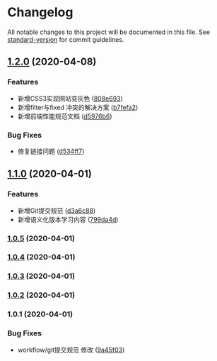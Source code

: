 # Changelog

All notable changes to this project will be documented in this file. See [standard-version](https://github.com/conventional-changelog/standard-version) for commit guidelines.

## [1.2.0](https://github.com/Wangenbo/notes/compare/v1.1.0...v1.2.0) (2020-04-08)


### Features

* 新增CSS3实现网站变灰色 ([808e693](https://github.com/Wangenbo/notes/commit/808e69329c11404edf39eec3865008fc4f4f7256))
* 新增filter与fixed 冲突的解决方案 ([b7fefa2](https://github.com/Wangenbo/notes/commit/b7fefa2963f9fc71338fbf9b57bde8545111c5f6))
* 新增前端性能规范文档 ([d5976b6](https://github.com/Wangenbo/notes/commit/d5976b6bddecc28dd177c7960881bdefcccde2de))


### Bug Fixes

* 修复链接问题 ([d534ff7](https://github.com/Wangenbo/notes/commit/d534ff77b8eb9b611735c94e345864a866ba6e03))

## [1.1.0](https://github.com/Wangenbo/notes/compare/v1.0.5...v1.1.0) (2020-04-01)


### Features

* 新增Git提交规范 ([d3a6c88](https://github.com/Wangenbo/notes/commit/d3a6c889392f6a144d768915adcd9a804a20ae00))
* 新增语义化版本学习内容 ([799da4d](https://github.com/Wangenbo/notes/commit/799da4d8740eec102791b005b381d4dcdb93e467))

### [1.0.5](https://github.com/Wangenbo/notes/compare/v1.0.3...v1.0.5) (2020-04-01)

### [1.0.4](https://github.com/Wangenbo/notes/compare/v1.0.3...v1.0.4) (2020-04-01)

### [1.0.3](https://github.com/Wangenbo/notes/compare/v1.0.2...v1.0.3) (2020-04-01)

### [1.0.2](https://github.com/Wangenbo/notes/compare/v1.0.1...v1.0.2) (2020-04-01)

### 1.0.1 (2020-04-01)


### Bug Fixes

* workflow/git提交规范 修改 ([9a45f03](https://github.com/Wangenbo/notes/commit/9a45f03a0bcd7c8cea852f137c08bc9f00ad5d58))
